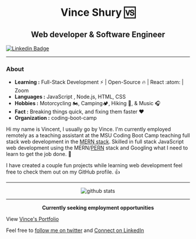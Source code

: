 <h1 align="center">Vince Shury 🆚</h1>

<h2 align="center">Web developer & Software Engineer</h2>


 [![Linkedin Badge](https://img.shields.io/badge/-Vincent_Shury-blue?style=flat-square&logo=Linkedin&logoColor=white&link=https://www.linkedin.com/in/vincent-shury/)](https://www.linkedin.com/in/vincent-shury/)

---

### About

-  **Learning :** Full-Stack Development :zap: | Open-Source :fire: | React	:atom: | Zoom
-  **Languages :** JavaScript , Node.js, HTML, CSS 
-  **Hobbies :** Motorcycling 🏍️, Camping🏕️, Hiking 🥾, & Music :headphones:
-  **Fact :** Breaking things quick, and fixing them faster :heart: 
-  **Organization :** coding-boot-camp

Hi my name is Vincent, I usually go by Vince.
I'm currently employed remotely as a teaching assistant at the MSU Coding Boot Camp teaching full stack web development in the [MERN stack](https://www.educative.io/edpresso/what-is-mern-stack). 
Skilled in full stack JavaScript web development using the MERN/[PERN](https://www.geeksforgeeks.org/what-is-pern-stack/) stack and Googling what I need to learn to get the job done. :shrug: 

I have created a couple fun projects while learning web development feel free to check them out on my GitHub profile. :thumbsup:


---

<p align="center">
<img src="https://github-readme-stats.vercel.app/api?username=Vincent440&show_icons=true" alt="github stats" >
</p>

---



<p align="center">
<strong>Currently seeking employment opportunities
</strong></p>

View [Vince's Portfolio](www.vshury.com)

Feel free to [follow me on twitter](https://twitter.com/VincentShury) and [Connect on LinkedIn](https://www.linkedin.com/in/vincent-shury/)
